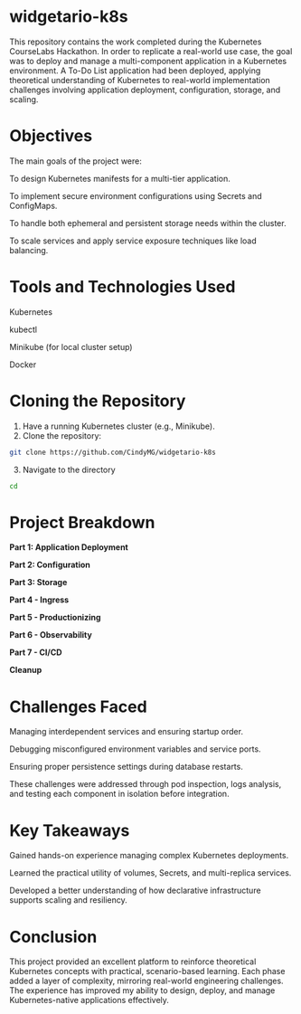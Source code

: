 # widgetario-k8s

This repository contains the work completed during the Kubernetes CourseLabs Hackathon. In order to replicate a real-world use case, the goal was to deploy and manage a multi-component application in a Kubernetes environment. A To-Do List application had been deployed, applying theoretical understanding of Kubernetes to real-world implementation challenges involving application deployment, configuration, storage, and scaling.

# Objectives

The main goals of the project were:

To design Kubernetes manifests for a multi-tier application.

To implement secure environment configurations using Secrets and ConfigMaps.

To handle both ephemeral and persistent storage needs within the cluster.

To scale services and apply service exposure techniques like load balancing.

# Tools and Technologies Used

Kubernetes

kubectl

Minikube (for local cluster setup)

Docker

# Cloning the Repository

1. Have a running Kubernetes cluster (e.g., Minikube).
2. Clone the repository:

```bash
git clone https://github.com/CindyMG/widgetario-k8s
```
3. Navigate to the directory
```bash
cd 
```

# Project Breakdown

**Part 1: Application Deployment**

**Part 2: Configuration**

 **Part 3: Storage**

 **Part 4 - Ingress**

 **Part 5 - Productionizing**

 **Part 6 - Observability**

 **Part 7 - CI/CD**

**Cleanup** 

# Challenges Faced

Managing interdependent services and ensuring startup order.

Debugging misconfigured environment variables and service ports.

Ensuring proper persistence settings during database restarts.

These challenges were addressed through pod inspection, logs analysis, and testing each component in isolation before integration.

# Key Takeaways

Gained hands-on experience managing complex Kubernetes deployments.

Learned the practical utility of volumes, Secrets, and multi-replica services.

Developed a better understanding of how declarative infrastructure supports scaling and resiliency.

# Conclusion

This project provided an excellent platform to reinforce theoretical Kubernetes concepts with practical, scenario-based learning. Each phase added a layer of complexity, mirroring real-world engineering challenges. The experience has improved my ability to design, deploy, and manage Kubernetes-native applications effectively.
